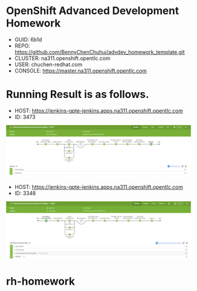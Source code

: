 # OpenShift Advanced Development Homework

- GUID: 6b1d
- REPO: https://github.com/BennyChenChuhui/advdev_homework_template.git
- CLUSTER: na311.openshift.opentlc.com
- USER: chuchen-redhat.com
- CONSOLE: https://master.na311.openshift.opentlc.com

# Running Result is as follows.
- HOST: https://jenkins-gpte-jenkins.apps.na311.openshift.opentlc.com
- ID: 3473

![alt text](homework-result-3473.png)


- HOST: https://jenkins-gpte-jenkins.apps.na311.openshift.opentlc.com
- ID: 3348

![alt text](homework-result-3348.png)

# rh-homework
